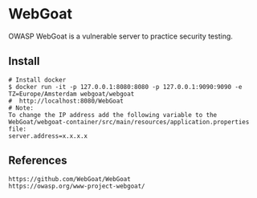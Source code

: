WebGoat
=====

OWASP WebGoat is a vulnerable server to practice security testing. 

Install
-------

    # Install docker
    $ docker run -it -p 127.0.0.1:8080:8080 -p 127.0.0.1:9090:9090 -e TZ=Europe/Amsterdam webgoat/webgoat
    #  http://localhost:8080/WebGoat 
    # Note: 
    To change the IP address add the following variable to the WebGoat/webgoat-container/src/main/resources/application.properties file:
    server.address=x.x.x.x


References
----------

    https://github.com/WebGoat/WebGoat
    https://owasp.org/www-project-webgoat/